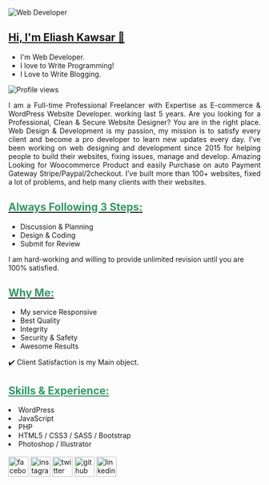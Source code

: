 ![Web Developer](https://pbs.twimg.com/profile_banners/967789136517230592/1643871782/1500x500)
<h2><span style="text-decoration: underline;">Hi, I'm Eliash Kawsar 👋</span></h2>
<ul>
 	<li>I'm Web Developer.</li>
 	<li>I love to Write Programming!</li>
 	<li>I Love to Write Blogging.</li>
</ul>

![Profile views](https://gpvc.arturio.dev/eliashkawsar)  

<p style="text-align: justify;">I am a Full-time Professional Freelancer with Expertise as E-commerce &amp; WordPress Website Developer. working last 5 years. Are you looking for a Professional, Clean &amp; Secure Website Designer? You are in the right place. Web Design &amp; Development is my passion, my mission is to satisfy every client and become a pro developer to learn new updates every day. I’ve been working on web designing and development since 2015 for helping people to build their websites, fixing issues, manage and develop. Amazing Looking for Woocommerce Product and easily Purchase on auto Payment Gateway Stripe/Paypal/2checkout. I’ve built more than 100+ websites, fixed a lot of problems, and help many clients with their websites.</p>

<h2><span style="text-decoration: underline;"><span style="color: #339966;"><strong>Always Following 3 Steps: </strong></span></span></h2>
<ul>
 	<li>Discussion &amp; Planning</li>
 	<li>Design &amp; Coding</li>
 	<li>Submit for Review</li>
</ul>
I am hard-working and willing to provide unlimited revision until you are 100% satisfied.

<h2><span style="text-decoration: underline;"><span style="color: #339966;"><strong>Why Me: </strong></span></span></h2>
<ul>
 	<li>My service Responsive</li>
 	<li>Best Quality</li>
 	<li>Integrity</li>
  <li>Security &amp; Safety</li>
  <li>Awesome Results</li>
</ul>

✔️ Client Satisfaction is my Main object.

<h2><span style="text-decoration: underline; color: #339966;"> Skills &amp; Experience:</span></h2>
<li>WordPress</li>
<li>JavaScript</li>
<li>PHP</li>
<li>HTML5 / CSS3 / SASS / Bootstrap</li>
<li>Photoshop / Illustrator</li>
<br>
<a href="https://www.facebook.com/eliashkawsar.live" rel="nofollow"><img src="https://camo.githubusercontent.com/2d1ffa69dd491ebeca01b2098cf8233dd09950ff5895abccd5b455ca442abc59/68747470733a2f2f696d672e736869656c64732e696f2f62616467652f46616365626f6f6b2d3138373746323f7374796c653d666f722d7468652d6261646765266c6f676f3d66616365626f6f6b266c6f676f436f6c6f723d7768697465" alt="facebook" height="40" /></a> <a href="https://www.instagram.com/eliashkawsar" rel="nofollow"><img src="https://camo.githubusercontent.com/b3d4671768bd0f9b6c8f410a25a96e0c5a4d135208d8910461e986f97e7985ab/68747470733a2f2f696d672e736869656c64732e696f2f62616467652f496e7374616772616d2d4534343035463f7374796c653d666f722d7468652d6261646765266c6f676f3d696e7374616772616d266c6f676f436f6c6f723d7768697465" alt="instagram" height="40" /></a> <a href="https://twitter.com/eliash_kawsar" rel="nofollow"><img src="https://camo.githubusercontent.com/5d03c86f6a75f7cbe80d135d9162fbf6dc46a31253cf30a8e9bb8279b4d574d3/68747470733a2f2f696d672e736869656c64732e696f2f62616467652f547769747465722d3144413146323f7374796c653d666f722d7468652d6261646765266c6f676f3d74776974746572266c6f676f436f6c6f723d7768697465" alt="twitter" height="40" /></a> <a href="https://github.com/eliashkawsar"><img src="https://camo.githubusercontent.com/bd2bd127c104ba5c98bb12c70801b075aee1f040009089510f69554300e7ff41/68747470733a2f2f696d672e736869656c64732e696f2f62616467652f4769742d4630353033323f7374796c653d666f722d7468652d6261646765266c6f676f3d676974266c6f676f436f6c6f723d7768697465" alt="github" height="40" /></a> <a href="https://www.linkedin.com/in/eliashkawsar" rel="nofollow"><img src="https://camo.githubusercontent.com/a80d00f23720d0bc9f55481cfcd77ab79e141606829cf16ec43f8cacc7741e46/68747470733a2f2f696d672e736869656c64732e696f2f62616467652f4c696e6b6564496e2d3030373742353f7374796c653d666f722d7468652d6261646765266c6f676f3d6c696e6b6564696e266c6f676f436f6c6f723d7768697465" alt="linkedin" height="40" /></a>
